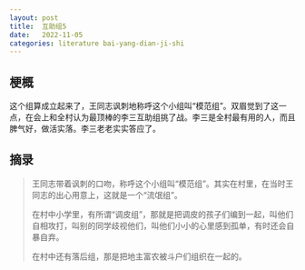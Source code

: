 ```yaml
---
layout: post
title:  互助组5
date:   2022-11-05
categories: literature bai-yang-dian-ji-shi
---
```


## 梗概

这个组算成立起来了，王同志讽刺地称呼这个小组叫“模范组”。双眉觉到了这一点，在会上和全村认为最顶棒的李三互助组挑了战。李三是全村最有用的人，而且脾气好，做活实落。李三老老实实答应了。

## 摘录

> 王同志带着讽刺的口吻，称呼这个小组叫“模范组”。其实在村里，在当时王同志的出心用意上，这就是一个“流氓组”。
> 
> 在村中小学里，有所谓“调皮组”，那就是把调皮的孩子们编到一起，叫他们自相攻打，叫别的同学歧视他们，叫他们小小的心里感到孤单，有时还会自暴自弃。
>
> 在村中还有落后组，那是把地主富农被斗户们组织在一起的。